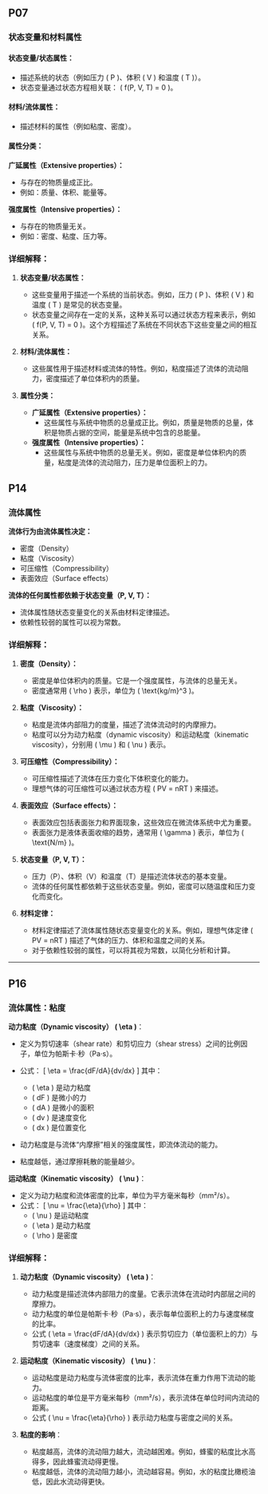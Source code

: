 ## P07

### 状态变量和材料属性

#### 状态变量/状态属性：
- 描述系统的状态（例如压力 \( P \)、体积 \( V \) 和温度 \( T \)）。
- 状态变量通过状态方程相关联： \( f(P, V, T) = 0 \)。

#### 材料/流体属性：
- 描述材料的属性（例如粘度、密度）。

#### 属性分类：

**广延属性（Extensive properties）：**
- 与存在的物质量成正比。
- 例如：质量、体积、能量等。

**强度属性（Intensive properties）：**
- 与存在的物质量无关。
- 例如：密度、粘度、压力等。

### 详细解释：

1. **状态变量/状态属性：**
   - 这些变量用于描述一个系统的当前状态。例如，压力 \( P \)、体积 \( V \) 和温度 \( T \) 是常见的状态变量。
   - 状态变量之间存在一定的关系，这种关系可以通过状态方程来表示，例如 \( f(P, V, T) = 0 \)。这个方程描述了系统在不同状态下这些变量之间的相互关系。

2. **材料/流体属性：**
   - 这些属性用于描述材料或流体的特性。例如，粘度描述了流体的流动阻力，密度描述了单位体积内的质量。

3. **属性分类：**
   - **广延属性（Extensive properties）：**
     - 这些属性与系统中物质的总量成正比。例如，质量是物质的总量，体积是物质占据的空间，能量是系统中包含的总能量。
   - **强度属性（Intensive properties）：**
     - 这些属性与系统中物质的总量无关。例如，密度是单位体积内的质量，粘度是流体的流动阻力，压力是单位面积上的力。

## P14

### 流体属性

**流体行为由流体属性决定：**
- 密度（Density）
- 粘度（Viscosity）
- 可压缩性（Compressibility）
- 表面效应（Surface effects）

**流体的任何属性都依赖于状态变量（P, V, T）：**
- 流体属性随状态变量变化的关系由材料定律描述。
- 依赖性较弱的属性可以视为常数。

### 详细解释：

1. **密度（Density）：**
   - 密度是单位体积内的质量。它是一个强度属性，与流体的总量无关。
   - 密度通常用 \( \rho \) 表示，单位为 \( \text{kg/m}^3 \)。

2. **粘度（Viscosity）：**
   - 粘度是流体内部阻力的度量，描述了流体流动时的内摩擦力。
   - 粘度可以分为动力粘度（dynamic viscosity）和运动粘度（kinematic viscosity），分别用 \( \mu \) 和 \( \nu \) 表示。

3. **可压缩性（Compressibility）：**
   - 可压缩性描述了流体在压力变化下体积变化的能力。
   - 理想气体的可压缩性可以通过状态方程 \( PV = nRT \) 来描述。

4. **表面效应（Surface effects）：**
   - 表面效应包括表面张力和界面现象，这些效应在微流体系统中尤为重要。
   - 表面张力是液体表面收缩的趋势，通常用 \( \gamma \) 表示，单位为 \( \text{N/m} \)。

5. **状态变量（P, V, T）：**
   - 压力（P）、体积（V）和温度（T）是描述流体状态的基本变量。
   - 流体的任何属性都依赖于这些状态变量。例如，密度可以随温度和压力变化而变化。

6. **材料定律：**
   - 材料定律描述了流体属性随状态变量变化的关系。例如，理想气体定律 \( PV = nRT \) 描述了气体的压力、体积和温度之间的关系。
   - 对于依赖性较弱的属性，可以将其视为常数，以简化分析和计算。

---

## P16

### 流体属性：粘度

**动力粘度（Dynamic viscosity） \( \eta \)**：
- 定义为剪切速率（shear rate）和剪切应力（shear stress）之间的比例因子，单位为帕斯卡·秒（Pa·s）。
- 公式：
  \[ \eta = \frac{dF/dA}{dv/dx} \]
  其中：
  - \( \eta \) 是动力粘度
  - \( dF \) 是微小的力
  - \( dA \) 是微小的面积
  - \( dv \) 是速度变化
  - \( dx \) 是位置变化

- 动力粘度是与流体“内摩擦”相关的强度属性，即流体流动的能力。
- 粘度越低，通过摩擦耗散的能量越少。

**运动粘度（Kinematic viscosity） \( \nu \)**：
- 定义为动力粘度和流体密度的比率，单位为平方毫米每秒（mm²/s）。
- 公式：
  \[ \nu = \frac{\eta}{\rho} \]
  其中：
  - \( \nu \) 是运动粘度
  - \( \eta \) 是动力粘度
  - \( \rho \) 是密度

### 详细解释：

1. **动力粘度（Dynamic viscosity） \( \eta \)**：
   - 动力粘度是描述流体内部阻力的度量。它表示流体在流动时内部层之间的摩擦力。
   - 动力粘度的单位是帕斯卡·秒（Pa·s），表示每单位面积上的力与速度梯度的比率。
   - 公式 \( \eta = \frac{dF/dA}{dv/dx} \) 表示剪切应力（单位面积上的力）与剪切速率（速度梯度）之间的关系。

2. **运动粘度（Kinematic viscosity） \( \nu \)**：
   - 运动粘度是动力粘度与流体密度的比率，表示流体在重力作用下流动的能力。
   - 运动粘度的单位是平方毫米每秒（mm²/s），表示流体在单位时间内流动的距离。
   - 公式 \( \nu = \frac{\eta}{\rho} \) 表示动力粘度与密度之间的关系。

3. **粘度的影响**：
   - 粘度越高，流体的流动阻力越大，流动越困难。例如，蜂蜜的粘度比水高得多，因此蜂蜜流动得更慢。
   - 粘度越低，流体的流动阻力越小，流动越容易。例如，水的粘度比橄榄油低，因此水流动得更快。

